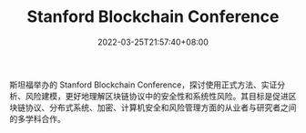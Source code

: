﻿---
weight: 
title: "Stanford Blockchain Conference"
description: "斯坦福举办的 Stanford Blockchain Conference，探讨使用正式方法、实证分析、风险建模，更好地理解区块链协议中的安全性和系统性风险"
date: 2022-03-25T21:57:40+08:00
lastmod: 2022-03-25T16:45:40+08:00
draft: false
authors: ["Metabd"]
featuredImage: "stanford-blockchain-conference.jpg"
link: ""
tags: ["元宇宙社区","Stanford Blockchain Conference"]
categories: ["navigation"]
navigation: ["元宇宙社区"]
lightgallery: true
toc: true
pinned: false
recommend: false
recommend1: false
---
斯坦福举办的 Stanford Blockchain Conference，探讨使用正式方法、实证分析、风险建模，更好地理解区块链协议中的安全性和系统性风险。其目标是促进区块链协议、分布式系统、加密、计算机安全和风险管理方面的从业者与研究者之间的多学科合作。
